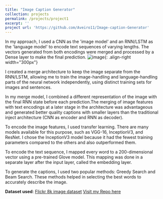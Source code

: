 ```yaml
---
title: "Image Caption Generator"
collection: projects
permalink: /projects/project1
excerpt: ''
project url: 'https://github.com/Aveiro11/Image-caption-Generator'
---
```

In my approach, I used a CNN as the 'image model' and an RNN/LSTM as the 'language model' to encode text sequences of varying lengths. The vectors generated from both encodings were merged and processed by a Dense layer to make the final prediction.
![image](https://github.com/Aveiro11/Adib.github.io/assets/74791612/6c2193be-4166-4b4c-a800-25c1ed806ee1){: .align-right width="300px"}

I created a merge architecture to keep the image separate from the RNN/LSTM, allowing me to train the image-handling and language-handling parts of the neural network independently, using distinct training sets for images and sentences.

In my merge model, I combined a different representation of the image with the final RNN state before each prediction.The merging of image features with text encodings at a later stage in the architecture was advantageous and generated better quality captions with smaller layers than the traditional inject architecture (CNN as encoder and RNN as decoder).

To encode the image features, I used transfer learning. There are many models available for this purpose, such as VGG-16, InceptionV3, and ResNet. I chose the InceptionV3 model because it had the fewest training parameters compared to the others and also outperformed them.

To encode the text sequence, I mapped every word to a 200-dimensional vector using a pre-trained Glove model. This mapping was done in a separate layer after the input layer, called the embedding layer.

To generate the captions, I used two popular methods: Greedy Search and Beam Search. These methods helped in selecting the best words to accurately describe the image.

**Dataset used**: [Flickr 8k image dataset](https://www.kaggle.com/datasets/shadabhussain/flickr8k?select=train_encoded_images.p)
[Visit my Repo here](https://github.com/Aveiro11/Image-caption-Generator)
